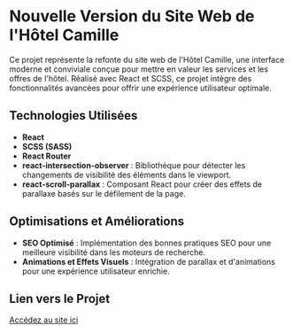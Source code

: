 # Nouvelle Version du Site Web de l'Hôtel Camille

Ce projet représente la refonte du site web de l'Hôtel Camille, une interface moderne et conviviale conçue pour mettre en valeur les services et les offres de l'hôtel. Réalisé avec React et SCSS, ce projet intègre des fonctionnalités avancées pour offrir une expérience utilisateur optimale.

## Technologies Utilisées

-  **React**
-  **SCSS (SASS)**
-  **React Router**
-  **react-intersection-observer** : Bibliothèque pour détecter les changements de visibilité des éléments dans le viewport.
-  **react-scroll-parallax** : Composant React pour créer des effets de parallaxe basés sur le défilement de la page.

## Optimisations et Améliorations

-  **SEO Optimisé** : Implémentation des bonnes pratiques SEO pour une meilleure visibilité dans les moteurs de recherche.
-  **Animations et Effets Visuels** : Intégration de parallax et d'animations pour une expérience utilisateur enrichie.

## Lien vers le Projet

[Accédez au site ici](https://hotel-camille.vercel.app/)
